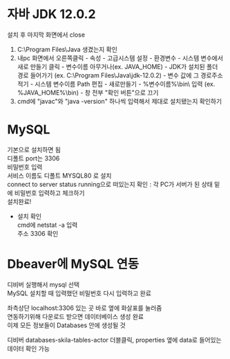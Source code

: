 # 자바 JDK 12.0.2
설치 후 마지막 화면에서 close  
1. C:\Program Files\Java 생겼는지 확인  
2. 내pc 화면에서 오른쪽클릭 - 속성 - 고급시스템 설정 - 환경변수 - 시스템 변수에서 새로 만들기 클릭  - 변수이름 아무거나(ex. JAVA_HOME) - JDK가 설치된 폴더 경로 들어가기 (ex. C:\Program Files\Java\jdk-12.0.2) - 변수 값에 그 경로주소 적기 - 시스템 변수이름 Path 편집 - 새로만들기 - %변수이름%\bin\ 입력 (ex. %JAVA_HOME%\bin\) - 창 전부 "확인 버튼"으로 끄기 
3. cmd에 "javac"와 "java -version" 하나씩 입력해서 제대로 설치됐는지 확인하기  

# MySQL
기본으로 설치하면 됨  
디폴트 port는 3306  
비밀번호 입력  
서비스 이름도 디폴트 MYSQL80 로 설치  
connect to server status running으로 떠있는지 확인 : 각 PC가 서버가 된 상태
밑에 비밀번호 입력하고 체크하기  
설치완료! 

- 설치 확인  
cmd에 netstat -a 입력  
주소 3306 확인  

# Dbeaver에 MySQL 연동 
디비버 실행해서 mysql 선택  
MySQL 설치할 때 입력했던 비밀번호 다시 입력하고 완료  

좌측상단 localhost:3306 있는 곳 바로 옆에 화살표를 눌러줌  
연동하기위해 다운로드 받으면 데이터베이스 생성 완료  
이제 모든 정보들이 Databases 안에 생성될 것

디비버 databases-skila-tables-actor 더블클릭, properties 옆에 data로 들어있는 데이터 확인 가능
